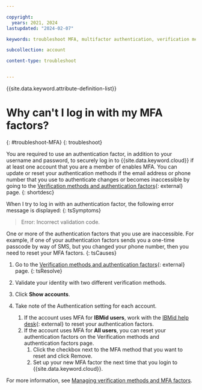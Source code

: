 ```yaml
---

copyright:
  years: 2021, 2024
lastupdated: "2024-02-07"

keywords: troubleshoot MFA, multifactor authentication, verification method, authentication factor

subcollection: account

content-type: troubleshoot


---
```


{{site.data.keyword.attribute-definition-list}}

# Why can't I log in with my MFA factors?
{: #troubleshoot-MFA}
{: troubleshoot}

You are required to use an authentication factor, in addition to your username and password, to securely log in to {{site.data.keyword.cloud}} if at least one account that you are a member of enables MFA. You can update or reset your authentication methods if the email address or phone number that you use to authenticate changes or becomes inaccessible by going to the [Verification methods and authentication factors](https://iam.cloud.ibm.com/mysecurity){: external} page.
{: shortdesc}

When I try to log in with an authentication factor, the following error message is displayed:
{: tsSymptoms}

>Error: Incorrect validation code.

One or more of the authentication factors that you use are inaccessible. For example, if one of your authentication factors sends you a one-time passcode by way of SMS, but you changed your phone number, then you need to reset your MFA factors.
{: tsCauses}

1. Go to the [Verification methods and authentication factors](https://iam.cloud.ibm.com/mysecurity){: external} page.
{: tsResolve}

2. Validate your identity with two different verification methods.
3. Click **Show accounts**.
4. Take note of the Authentication setting for each account.
   1. If the account uses MFA for **IBMid users**, work with the [IBMid help desk](https://www.ibm.com/docs/en/ibmid){: external} to reset your authentication factors.
   1. If the account uses MFA for **All users**, you can reset your authentication factors on the Verification methods and authentication factors page.
      1. Click the checkbox next to the MFA method that you want to reset and click Remove.
      1. Set up your new MFA factor the next time that you login to {{site.data.keyword.cloud}}.

For more information, see [Managing verification methods and MFA factors](/docs/account?topic=account-verification-authentication).
